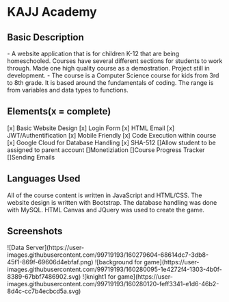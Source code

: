<h1>KAJJ Academy</h1>
<h2>Basic Description</h2>
- A website application that is for children K-12 that are being homeschooled. Courses have several different sections for students to work through. Made one high quality course as a demostration. Project still in development.
- The course is a Computer Science course for kids from 3rd to 8th grade. It is based around the fundamentals of coding. The range is from variables and data types to functions.

<h2>Elements(x = complete)</h2>
[x] Basic Website Design
[x] Login Form
[x] HTML Email
[x] JWT/Authentification
[x] Mobile Friendly
[x] Code Execution within course
[x] Google Cloud for Database Handling
[x] SHA-512
[]Allow student to be assigned to parent account
[]Monetiziation
[]Course Progress Tracker
[]Sending Emails

<h2>Languages Used</h2>
All of the course content is written in JavaScript and HTML/CSS. The website design is written with Bootstrap. The database handling was done with MySQL. HTML Canvas and JQuery was used to create the game.

<h2>Screenshots</h2>
![Data Server](https://user-images.githubusercontent.com/99719193/160279604-68614dc7-3db8-45f1-869f-69606d4ebfaf.png)
![background for game](https://user-images.githubusercontent.com/99719193/160280095-1e4272f4-1303-4b0f-8389-67bbf7486902.svg)
![knight1 for game](https://user-images.githubusercontent.com/99719193/160280120-feff3341-e1d6-46b2-8d4c-cc7b4ecbcd5a.svg)
